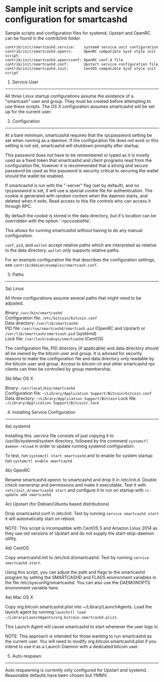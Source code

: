 Sample init scripts and service configuration for smartcashd
==========================================================

Sample scripts and configuration files for systemd, Upstart and OpenRC
can be found in the contrib/init folder.

    contrib/init/smartcashd.service:    systemd service unit configuration
    contrib/init/smartcashd.openrc:     OpenRC compatible SysV style init script
    contrib/init/smartcashd.openrcconf: OpenRC conf.d file
    contrib/init/smartcashd.conf:       Upstart service configuration file
    contrib/init/smartcashd.init:       CentOS compatible SysV style init script

1. Service User
---------------------------------

All three Linux startup configurations assume the existence of a "smartcash" user
and group.  They must be created before attempting to use these scripts.
The OS X configuration assumes smartcashd will be set up for the current user.

2. Configuration
---------------------------------

At a bare minimum, smartcashd requires that the rpcpassword setting be set
when running as a daemon.  If the configuration file does not exist or this
setting is not set, smartcashd will shutdown promptly after startup.

This password does not have to be remembered or typed as it is mostly used
as a fixed token that smartcashd and client programs read from the configuration
file, however it is recommended that a strong and secure password be used
as this password is security critical to securing the wallet should the
wallet be enabled.

If smartcashd is run with the "-server" flag (set by default), and no rpcpassword is set,
it will use a special cookie file for authentication. The cookie is generated with random
content when the daemon starts, and deleted when it exits. Read access to this file
controls who can access it through RPC.

By default the cookie is stored in the data directory, but it's location can be overridden
with the option '-rpccookiefile'.

This allows for running smartcashd without having to do any manual configuration.

`conf`, `pid`, and `wallet` accept relative paths which are interpreted as
relative to the data directory. `wallet` *only* supports relative paths.

For an example configuration file that describes the configuration settings,
see `contrib/debian/examples/smartcash.conf`.

3. Paths
---------------------------------

3a) Linux

All three configurations assume several paths that might need to be adjusted.

Binary:              `/usr/bin/smartcashd`  
Configuration file:  `/etc/bitcoin/bitcoin.conf`  
Data directory:      `/var/lib/smartcashd`  
PID file:            `/var/run/smartcashd/smartcash.pid` (OpenRC and Upstart) or `/var/lib/smartcash/smartcash.pid` (systemd)  
Lock file:           `/var/lock/subsys/smartcashd` (CentOS)  

The configuration file, PID directory (if applicable) and data directory
should all be owned by the bitcoin user and group.  It is advised for security
reasons to make the configuration file and data directory only readable by the
bitcoin user and group.  Access to bitcoin-cli and other smartcashd rpc clients
can then be controlled by group membership.

3b) Mac OS X

Binary:              `/usr/local/bin/smartcashd`  
Configuration file:  `~/Library/Application Support/Bitcoin/bitcoin.conf`  
Data directory:      `~/Library/Application Support/Bitcoin`
Lock file:           `~/Library/Application Support/Bitcoin/.lock`

4. Installing Service Configuration
-----------------------------------

4a) systemd

Installing this .service file consists of just copying it to
/usr/lib/systemd/system directory, followed by the command
`systemctl daemon-reload` in order to update running systemd configuration.

To test, run `systemctl start smartcashd` and to enable for system startup run
`systemctl enable smartcashd`

4b) OpenRC

Rename smartcashd.openrc to smartcashd and drop it in /etc/init.d.  Double
check ownership and permissions and make it executable.  Test it with
`/etc/init.d/smartcashd start` and configure it to run on startup with
`rc-update add smartcashd`

4c) Upstart (for Debian/Ubuntu based distributions)

Drop smartcashd.conf in /etc/init.  Test by running `service smartcashd start`
it will automatically start on reboot.

NOTE: This script is incompatible with CentOS 5 and Amazon Linux 2014 as they
use old versions of Upstart and do not supply the start-stop-daemon utility.

4d) CentOS

Copy smartcashd.init to /etc/init.d/smartcashd. Test by running `service smartcashd start`.

Using this script, you can adjust the path and flags to the smartcashd program by
setting the SMARTCASHD and FLAGS environment variables in the file
/etc/sysconfig/smartcashd. You can also use the DAEMONOPTS environment variable here.

4e) Mac OS X

Copy org.bitcoin.smartcashd.plist into ~/Library/LaunchAgents. Load the launch agent by
running `launchctl load ~/Library/LaunchAgents/org.bitcoin.smartcashd.plist`.

This Launch Agent will cause smartcashd to start whenever the user logs in.

NOTE: This approach is intended for those wanting to run smartcashd as the current user.
You will need to modify org.bitcoin.smartcashd.plist if you intend to use it as a
Launch Daemon with a dedicated bitcoin user.

5. Auto-respawn
-----------------------------------

Auto respawning is currently only configured for Upstart and systemd.
Reasonable defaults have been chosen but YMMV.
